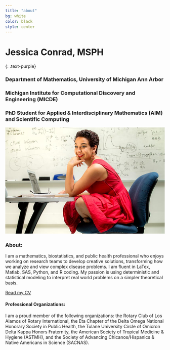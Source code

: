 ```yaml
---
title: "about"
bg: white
color: black
style: center 
---
```


# Jessica Conrad, MSPH
{: .text-purple}

### Department of Mathematics, University of Michigan Ann Arbor
### Michigan Institute for Computational Discovery and Engineering (MICDE)
### PhD Student for Applied & Interdisciplinary Mathematics (AIM) and Scientific Computing

![This is a photo](./img/Jconrad.jpg)

### About:
I am a mathematics, biostatistics, and public health professional who enjoys working on research teams to develop creative solutions, transforming how we analyze and view complex disease problems. 
I am fluent in LaTex, Matlab, SAS, Python, and R coding. 
My passion is using deterministic and statistical modeling to interpret real world problems on a simpler theoretical basis.

[Read my CV](./pdf/Conrad_LongCV_2020.pdf)

#### Professional Organizations:
I am a proud member of the following organizations: the Rotary Club of Los Alamos of Rotary International, the Eta Chapter of the Delta Omega National Honorary Society in Public Health, the Tulane University Circle of Omicron Delta Kappa Honors Fraternity, the American Society of Tropical Medicine & Hygiene (ASTMH), and the Society of Advancing Chicanos/Hispanics & Native Americans in Science (SACNAS).


